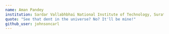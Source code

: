 ```yaml
---
name: Aman Pandey
institution: Sardar Vallabhbhai National Institute of Technology, Surat
quote: "See that dent in the universe? No? It'll be mine!"
github_user: johnsoncarl
---
```

